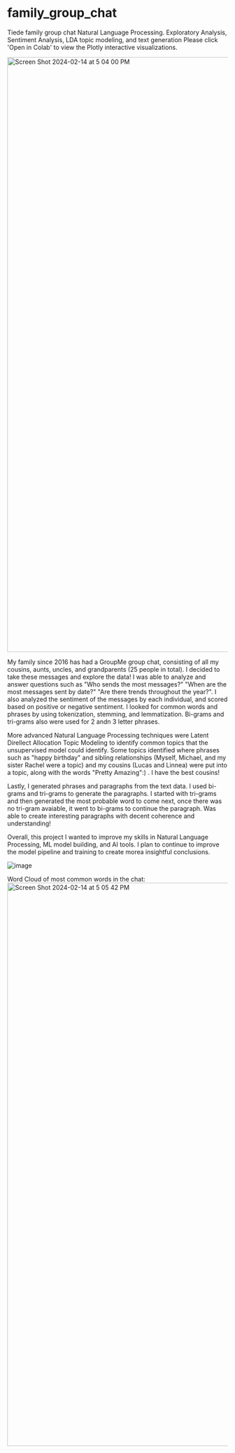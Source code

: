 # family_group_chat
Tiede family group chat Natural Language Processing. Exploratory Analysis, Sentiment Analysis, LDA topic modeling, and text generation
Please click 'Open in Colab' to view the Plotly interactive visualizations.

<img width="1356" alt="Screen Shot 2024-02-14 at 5 04 00 PM" src="https://github.com/michaeltiede/family_group_chat/assets/63974875/2a87fd45-ffad-46dd-a811-cacda2b710f2">

My family since 2016 has had a GroupMe group chat, consisting of all my cousins, aunts, uncles, and grandparents (25 people in total). I decided to take these messages and explore the data! I was able to analyze and answer questions such as "Who sends the most messages?" "When are the most messages sent by date?" "Are there trends throughout the year?". I also analyzed the sentiment of the messages by each individual, and scored based on positive or negative sentiment. I looked for common words and phrases by using tokenization, stemming, and lemmatization. Bi-grams and tri-grams also were used for 2 andn 3 letter phrases. 

More advanced Natural Language Processing techniques were Latent Direllect Allocation Topic Modeling to identify common topics that the unsupervised model could identify. Some topics identified where phrases such as "happy birthday" and sibling relationships (Myself, Michael, and my sister Rachel were a topic) and my cousins (Lucas and Linnea) were put into a topic, along with the words "Pretty Amazing":) . I have the best cousins!

Lastly, I generated phrases and paragraphs from the text data. I used bi-grams and tri-grams to generate the paragraphs. I started with tri-grams and then generated the most probable word to come next, once there was no tri-gram avaiable, it went to bi-grams to continue the paragraph. Was able to create interesting paragraphs with decent coherence and understanding!

Overall, this project I wanted to improve my skills in Natural Language Processing, ML model building, and AI tools. I plan to continue to improve the model pipeline and training to create morea insightful conclusions.


![image](https://github.com/michaeltiede/family_group_chat/assets/63974875/33852153-1b62-4034-b132-df4b909ab0f5)

Word Cloud of most common words in the chat:
<img width="1284" alt="Screen Shot 2024-02-14 at 5 05 42 PM" src="https://github.com/michaeltiede/family_group_chat/assets/63974875/c526db06-57be-4abe-9a32-e6105c529bcc">



